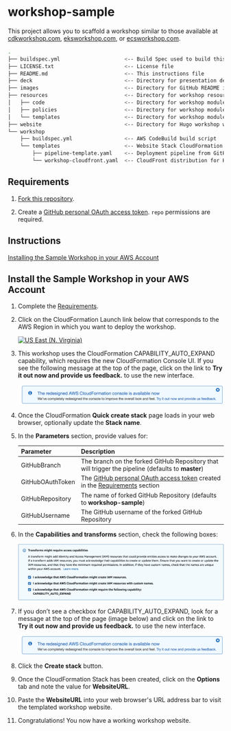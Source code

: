 # workshop-sample

This project allows you to scaffold a workshop similar to those available at [cdkworkshop.com](https://cdkworkshop.com/), [eksworkshop.com](https://eksworkshop.com/), or [ecsworkshop.com](https://ecsworkshop.com/).

```bash
.
├── buildspec.yml                     <-- Build Spec used to build this project in CodeBuild
├── LICENSE.txt                       <-- License file
├── README.md                         <-- This instructions file
├── deck                              <-- Directory for presentation deck
├── images                            <-- Directory for GitHub README images
├── resources                         <-- Directory for workshop resources
│   ├── code                          <-- Directory for workshop modules code
│   ├── policies                      <-- Directory for workshop modules IAM Roles and Policies
│   └── templates                     <-- Directory for workshop modules CloudFormation templates
├── website                           <-- Directory for Hugo workshop website
└── workshop                          
    ├── buildspec.yml                 <-- AWS CodeBuild build script
    └── templates                     <-- Website Stack CloudFormation templates
        ├── pipeline-template.yaml    <-- Deployment pipeline from GitHub to static S3 website
        └── workshop-cloudfront.yaml  <-- CloudFront distribution for HTTPS access to S3 website
```

## Requirements

1. [Fork this repository](https://help.github.com/articles/fork-a-repo/).

2. Create a [GitHub personal OAuth access token](https://help.github.com/articles/creating-a-personal-access-token-for-the-command-line/).  `repo` permissions are required.

## Instructions

[Installing the Sample Workshop in your AWS Account](#installing-the-sample-workshop-in-your-aws-account)

## Install the Sample Workshop in your AWS Account

1. Complete the [Requirements](#requirements).

1. Click on the CloudFormation Launch link below that corresponds to the AWS Region in which you want to deploy the workshop.

    [![US East (N. Virginia)](https://samdengler.github.io/cloudformation-launch-stack-button-svg/images/us-east-1.svg)](https://console.aws.amazon.com/cloudformation/home?region=us-east-1#/stacks/create/review?stackName=workshop-sample&templateURL=https://s3.amazonaws.com/workshop-sample-us-east-1/pipeline-template.yaml&param_GitHubBranch=master&param_GitHubRepository=workshop-sample)      


1. This workshop uses the CloudFormation CAPABILITY_AUTO_EXPAND capability, which requires the new CloudFormation Console UI.  If you see the following message at the top of the page, click on the link to **Try it out now and provide us feedback.** to use the new interface.

    ![CloudFormation New UI Dialog](images/cloudformation-new-ui-dialog.png)

1. Once the CloudFormation **Quick create stack** page loads in your web browser, optionally update the **Stack name**.

1. In the **Parameters** section, provide values for:

    | Parameter | Description |
    | --- | --- |
    | GitHubBranch | The branch on the forked GitHub Repository that will trigger the pipeline (defaults to **master**) |
    | GitHubOAuthToken | The [GitHub personal OAuth access token](https://help.github.com/articles/creating-a-personal-access-token-for-the-command-line/) created in the [Requirements](#requirements) section |
    | GitHubRepository | The name of forked GitHub Repository (defaults to **workshop-sample**) |
    | GitHubUsername | The GitHub username of the forked GitHub Repository |

1. In the **Capabilities and transforms** section, check the following boxes:

    ![CloudFormation Capabilities](images/cloudformation-capabilities.png)

1. If you don’t see a checkbox for CAPABILITY_AUTO_EXPAND, look for a message at the top of the page (image below) and click on the link to **Try it out now and provide us feedback.** to use the new interface.

    ![CloudFormation New UI Dialog](images/cloudformation-new-ui-dialog.png)

1. Click the **Create stack** button.

1. Once the CloudFormation Stack has been created, click on the **Options** tab and note the value for **WebsiteURL**.

1. Paste the **WebsiteURL** into your web browser's URL address bar to visit the templated workshop website.

1. Congratulations!  You now have a working workshop website.
